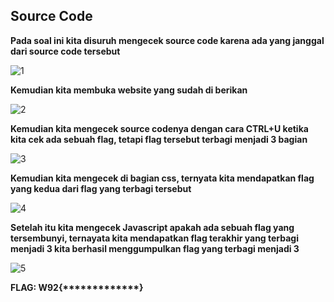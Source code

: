 ## Source Code ##
**Pada soal ini kita disuruh mengecek source code karena ada yang janggal dari source code tersebut**

![1](https://github.com/Bayupangestu18/Official-Writeup-CTFTKJ2023/assets/136324726/81456be4-9482-4384-9862-bb9231d9cb1d)

**Kemudian kita membuka website yang sudah di berikan**

![2](https://github.com/Bayupangestu18/Official-Writeup-CTFTKJ2023/assets/136324726/4dc4cf2f-e045-4d3d-b14e-eca6c92f6770)

**Kemudian kita mengecek source codenya dengan cara CTRL+U ketika kita cek ada sebuah flag, tetapi flag tersebut terbagi menjadi 3 bagian**

![3](https://github.com/Bayupangestu18/Official-Writeup-CTFTKJ2023/assets/136324726/8d8e8b2b-7ce0-4179-be1e-3028c032c4c1)

**Kemudian kita mengecek di bagian css, ternyata kita mendapatkan flag yang kedua dari flag yang terbagi tersebut**

![4](https://github.com/Bayupangestu18/Official-Writeup-CTFTKJ2023/assets/136324726/610e8a39-1317-4c17-919b-f1e80e160a52)

**Setelah itu kita mengecek Javascript apakah ada sebuah flag yang tersembunyi, ternayata kita mendapatkan flag terakhir yang terbagi menjadi 3 kita berhasil menggumpulkan flag yang terbagi menjadi 3**

![5](https://github.com/Bayupangestu18/Official-Writeup-CTFTKJ2023/assets/136324726/b5b8b536-4f23-44ff-954e-0192629599ff)


**FLAG: W92{*************}**

